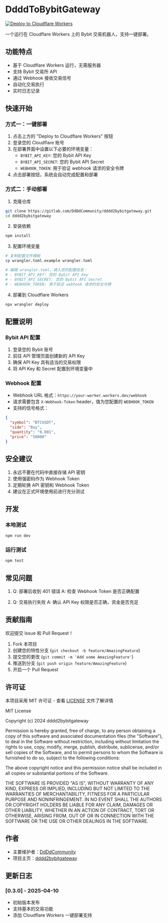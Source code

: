 # DdddToBybitGateway

[![Deploy to Cloudflare Workers](https://deploy.workers.cloudflare.com/button)](https://deploy.workers.cloudflare.com/?url=https://gitlab.com/DdDdCommunity/dddd2bybitgateway)

一个运行在 Cloudflare Workers 上的 Bybit 交易机器人，支持一键部署。

## 功能特点

- 基于 Cloudflare Workers 运行，无需服务器
- 支持 Bybit 交易所 API
- 通过 Webhook 接收交易信号
- 自动化交易执行
- 实时日志记录

## 快速开始

### 方式一：一键部署

1. 点击上方的 "Deploy to Cloudflare Workers" 按钮
2. 登录您的 Cloudflare 账号
3. 在部署界面中设置以下必要的环境变量：
   - `BYBIT_API_KEY`: 您的 Bybit API Key
   - `BYBIT_API_SECRET`: 您的 Bybit API Secret
   - `WEBHOOK_TOKEN`: 用于验证 webhook 请求的安全令牌
4. 点击部署按钮，系统会自动完成配置和部署

### 方式二：手动部署

1. 克隆仓库
```bash
git clone https://gitlab.com/DdDdCommunity/dddd2bybitgateway.git
cd dddd2bybitgateway
```

2. 安装依赖
```bash
npm install
```

3. 配置环境变量
```bash
# 复制配置文件模板
cp wrangler.toml.example wrangler.toml

# 编辑 wrangler.toml，填入您的配置信息：
# - BYBIT_API_KEY: 您的 Bybit API Key
# - BYBIT_API_SECRET: 您的 Bybit API Secret
# - WEBHOOK_TOKEN: 用于验证 webhook 请求的安全令牌
```

4. 部署到 Cloudflare Workers
```bash
npx wrangler deploy
```

## 配置说明

### Bybit API 配置
1. 登录您的 Bybit 账号
2. 前往 API 管理页面创建新的 API Key
3. 确保 API Key 具有适当的交易权限
4. 将 API Key 和 Secret 配置到环境变量中

### Webhook 配置
- Webhook URL 格式：`https://your-worker.workers.dev/webhook`
- 请求需要包含 `X-Webhook-Token` header，值为您配置的 `WEBHOOK_TOKEN`
- 支持的信号格式：
```json
{
  "symbol": "BTCUSDT",
  "side": "Buy",
  "quantity": "0.001",
  "price": "50000"
}
```

## 安全建议

1. 永远不要在代码中直接存储 API 密钥
2. 使用强密码作为 Webhook Token
3. 定期轮换 API 密钥和 Webhook Token
4. 建议在正式环境使用前进行充分测试

## 开发

### 本地测试
```bash
npm run dev
```

### 运行测试
```bash
npm test
```

## 常见问题

1. Q: 部署后收到 401 错误
   A: 检查 Webhook Token 是否正确配置

2. Q: 交易执行失败
   A: 确认 API Key 权限是否正确，资金是否充足

## 贡献指南

欢迎提交 Issue 和 Pull Request！

1. Fork 本项目
2. 创建您的特性分支 (`git checkout -b feature/AmazingFeature`)
3. 提交您的更改 (`git commit -m 'Add some AmazingFeature'`)
4. 推送到分支 (`git push origin feature/AmazingFeature`)
5. 开启一个 Pull Request

## 许可证

本项目采用 MIT 许可证 - 查看 [LICENSE](LICENSE) 文件了解详情

MIT License

Copyright (c) 2024 dddd2bybitgateway

Permission is hereby granted, free of charge, to any person obtaining a copy
of this software and associated documentation files (the "Software"), to deal
in the Software without restriction, including without limitation the rights
to use, copy, modify, merge, publish, distribute, sublicense, and/or sell
copies of the Software, and to permit persons to whom the Software is
furnished to do so, subject to the following conditions:

The above copyright notice and this permission notice shall be included in all
copies or substantial portions of the Software.

THE SOFTWARE IS PROVIDED "AS IS", WITHOUT WARRANTY OF ANY KIND, EXPRESS OR
IMPLIED, INCLUDING BUT NOT LIMITED TO THE WARRANTIES OF MERCHANTABILITY,
FITNESS FOR A PARTICULAR PURPOSE AND NONINFRINGEMENT. IN NO EVENT SHALL THE
AUTHORS OR COPYRIGHT HOLDERS BE LIABLE FOR ANY CLAIM, DAMAGES OR OTHER
LIABILITY, WHETHER IN AN ACTION OF CONTRACT, TORT OR OTHERWISE, ARISING FROM,
OUT OF OR IN CONNECTION WITH THE SOFTWARE OR THE USE OR OTHER DEALINGS IN THE
SOFTWARE.

## 作者

- 主要维护者：[DdDdCommunity](https://gitlab.com/DdDdCommunity)
- 项目主页：[dddd2bybitgateway](https://gitlab.com/DdDdCommunity/dddd2bybitgateway)

## 更新日志

### [0.3.0] - 2025-04-10
- 初始版本发布
- 支持基本的交易功能
- 添加 Cloudflare Workers 一键部署支持
